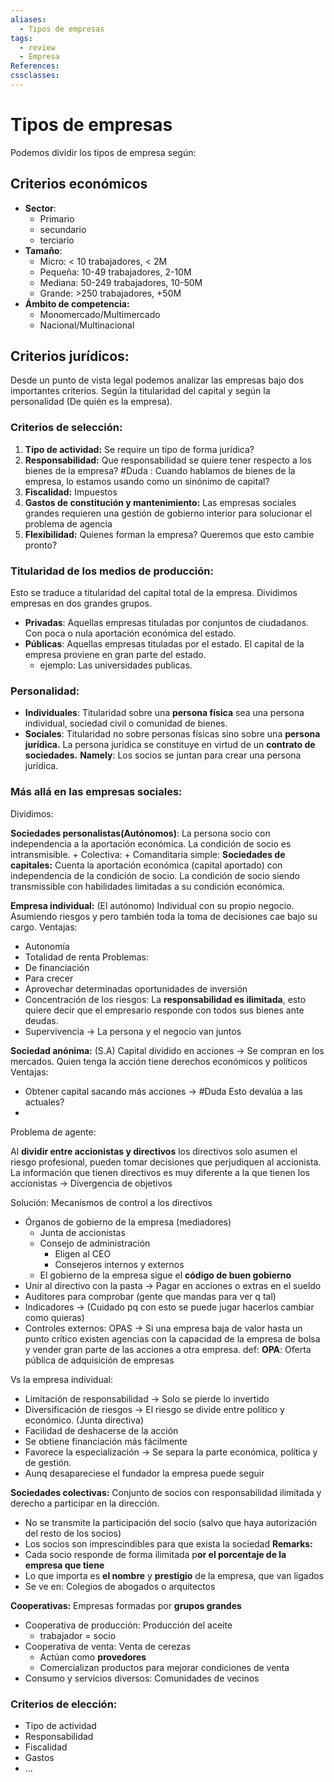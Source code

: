 ```yaml
---
aliases:
  - Tipos de empresas
tags:
  - review
  - Empresa
References: 
cssclasses:
---
```

# Tipos de empresas
Podemos dividir los tipos de empresa según: 
## Criterios económicos
+ **Sector**:
	+ Primario
	+ secundario
	+ terciario 
+ **Tamaño**: 
	+ Micro: < 10 trabajadores, < 2M
	+ Pequeña: 10-49 trabajadores, 2-10M
	+ Mediana: 50-249 trabajadores, 10-50M
	+ Grande: >250 trabajadores, +50M
+ **Ámbito de competencia:** 
	+ Monomercado/Multimercado
	+ Nacional/Multinacional

## Criterios jurídicos: 
Desde un punto de vista legal podemos analizar las empresas bajo dos importantes criterios. Según la titularidad del capital y según la personalidad (De quién es la empresa).
### Criterios de selección: 
1. **Tipo de actividad:** Se require un tipo de forma jurídica?
2. **Responsabilidad:** Que responsabilidad se quiere tener respecto a los bienes de la empresa?
#Duda : Cuando hablamos de bienes de la empresa, lo estamos usando como un sinónimo de capital?
3. **Fiscalidad:** Impuestos
4. **Gastos de constitución y mantenimiento:** Las empresas sociales grandes requieren una gestión de gobierno interior para solucionar el problema de agencia
5. **Flexibilidad:** Quienes forman la empresa? Queremos que esto cambie pronto?
### Titularidad de los medios de producción:
Esto se traduce a titularidad del capital total de la empresa. Dividimos empresas en dos grandes grupos.
+ **Privadas**: Aquellas empresas tituladas por conjuntos de ciudadanos. Con poca o nula aportación económica del estado.
+ **Públicas**: Aquellas empresas tituladas por el estado. El capital de la empresa proviene en gran parte del estado. 
	+ ejemplo: Las universidades publicas.
### Personalidad:
+ **Individuales**: 
	Titularidad sobre una **persona física** sea una persona individual, sociedad civil o comunidad de bienes. 
 + **Sociales**: 
	Titularidad no sobre personas físicas sino sobre una **persona jurídica.** La persona jurídica se constituye en virtud de un **contrato de sociedades.** 
	**Namely**: Los socios se juntan para crear una persona jurídica.
### Más allá en las empresas sociales: 
Dividimos: 

**Sociedades personalistas(Autónomos)**: La persona socio con independencia a la aportación económica. La condición de socio es intransmisible.
	+ Colectiva:
	+ Comanditaria simple: 
**Sociedades de capitales:** Cuenta la aportación económica (capital aportado) con independencia de la condición de socio. La condición de socio siendo transmissible con habilidades limitadas a su condición económica.

**Empresa individual:** (El autónomo)
Individual con su propio negocio. Asumiendo riesgos y pero también toda la toma de decisiones cae bajo su cargo. 
Ventajas: 
+ Autonomía 
+ Totalidad de renta
Problemas: 
+ De financiación 
+ Para crecer
+ Aprovechar determinadas oportunidades de inversión
+ Concentración de los riesgos: La **responsabilidad es ilimitada**, esto quiere decir que el empresario responde con todos sus bienes ante deudas. 
+ Supervivencia → La persona y el negocio van juntos

**Sociedad anónima:** (S.A)
Capital dividido en acciones → Se compran en los mercados. Quien tenga la acción tiene derechos económicos y políticos
Ventajas: 
+ Obtener capital sacando más acciones → #Duda Esto devalúa a las actuales?
+ 
Problema de agente: 

Al **dividir entre accionistas y directivos** los directivos solo asumen el riesgo profesional, pueden tomar decisiones que perjudiquen al accionista.
	  La información que tienen directivos es muy diferente a la que tienen los accionistas → Divergencia de objetivos

Solución: Mecanismos de control a los directivos
+ Órganos de gobierno de la empresa (mediadores)
	+ Junta de accionistas
	+ Consejo de administración
		+ Eligen al CEO
		+ Consejeros internos y externos
	+ El gobierno de la empresa sigue el **código de buen gobierno**
+ Unir al directivo con la pasta → Pagar en acciones o extras en el sueldo
+ Auditores para comprobar (gente que mandas para ver q tal)
+ Indicadores → (Cuidado pq con esto se puede jugar hacerlos cambiar como quieras)
+ Controles externos: OPAS → Si una empresa baja de valor hasta un punto crítico existen agencias con la capacidad de la empresa de bolsa y vender gran parte de las acciones a otra empresa. 
def:  **OPA**: Oferta pública de adquisición de empresas
	
Vs la empresa individual: 
+ Limitación de responsabilidad → Solo se pierde lo invertido
+ Diversificación de riesgos → El riesgo se divide entre político y económico. (Junta directiva)
+ Facilidad de deshacerse de la acción
+ Se obtiene financiación más fácilmente
+ Favorece la especialización → Se separa la parte económica, política y de gestión. 
+ Aunq desapareciese el fundador la empresa puede seguir 

**Sociedades colectivas:**
Conjunto de socios con responsabilidad ilimitada y derecho a participar en la dirección. 
+ No se transmite la participación del socio (salvo que haya autorización del resto de los socios)
+ Los socios son imprescindibles para que exista la sociedad
**Remarks:** 
+ Cada socio responde de forma ilimitada p**or el porcentaje de la empresa que tiene**
+ Lo que importa es **el nombre** y **prestigio** de la empresa, que van ligados
+ Se ve en: Colegios de abogados o arquitectos

**Cooperativas:**
Empresas formadas por **grupos grandes**
+ Cooperativa de producción: Producción del aceite
	+ trabajador = socio
+ Cooperativa de venta: Venta de cerezas
	+ Actúan como **provedores**
	+ Comercializan productos para mejorar condiciones de venta
+ Consumo y servicios diversos: Comunidades de vecinos


### Criterios de elección: 
+ Tipo de actividad
+ Responsabilidad
+ Fiscalidad 
+ Gastos
+ …
